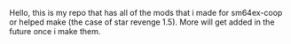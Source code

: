 Hello, this is my repo that has all of the mods that i made for sm64ex-coop or helped make (the case of star revenge 1.5). More will get added in the future once i make them.
